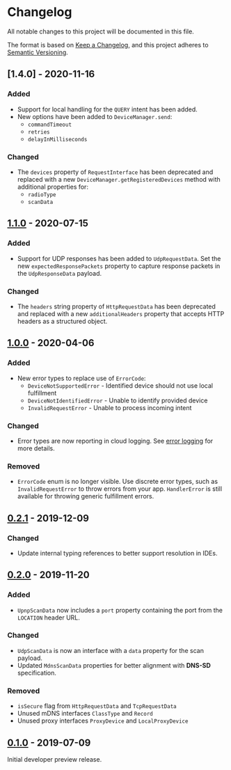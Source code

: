 # Changelog
All notable changes to this project will be documented in this file.

The format is based on [Keep a Changelog](https://keepachangelog.com/en/1.0.0/),
and this project adheres to [Semantic Versioning](https://semver.org/spec/v2.0.0.html).

## [1.4.0] - 2020-11-16

### Added

- Support for local handling for the  `QUERY` intent has been added.
- New options have been added to `DeviceManager.send`:
  - `commandTimeout`
  - `retries`
  - `delayInMilliseconds`

### Changed

- The `devices` property of `RequestInterface` has been deprecated and replaced
  with a new `DeviceManager.getRegisteredDevices` method with additional
  properties for:
  - `radioType`
  - `scanData`

## [1.1.0] - 2020-07-15

### Added

- Support for UDP responses has been added to `UdpRequestData`. Set the new
  `expectedResponsePackets` property to capture response packets in the
  `UdpResponseData` payload.

### Changed

- The `headers` string property of `HttpRequestData` has been deprecated and
  replaced with a new `additionalHeaders` property that accepts HTTP headers as
  a structured object.

## [1.0.0] - 2020-04-06

### Added

- New error types to replace use of `ErrorCode`:
  - `DeviceNotSupportedError` - Identified device should not use local fulfillment
  - `DeviceNotIdentifiedError` - Unable to identify provided device
  - `InvalidRequestError` - Unable to process incoming intent

### Changed

- Error types are now reporting in cloud logging.
  See [error logging](https://developers.google.com/assistant/smarthome/develop/error-logging)
  for more details.

### Removed

- `ErrorCode` enum is no longer visible. Use discrete error types, such as
  `InvalidRequestError` to throw errors from your app. `HandlerError` is
  still available for throwing generic fulfillment errors.

## [0.2.1] - 2019-12-09

### Changed

- Update internal typing references to better support resolution in IDEs.

## [0.2.0] - 2019-11-20

### Added

- `UpnpScanData` now includes a `port` property containing the port from the
  `LOCATION` header URL.

### Changed

- `UdpScanData` is now an interface with a `data` property for the scan payload.
- Updated `MdnsScanData` properties for better alignment with **DNS-SD** specification.

### Removed

- `isSecure` flag from `HttpRequestData` and `TcpRequestData`
- Unused mDNS interfaces `ClassType` and `Record`
- Unused proxy interfaces `ProxyDevice` and `LocalProxyDevice`

## [0.1.0] - 2019-07-09

Initial developer preview release.

[1.1.0]: https://github.com/actions-on-google/local-home-sdk/compare/v1.0.0...v1.1.0
[1.0.0]: https://github.com/actions-on-google/local-home-sdk/compare/v0.2.1...v1.0.0
[0.2.1]: https://github.com/actions-on-google/local-home-sdk/compare/v0.2.0...v0.2.1
[0.2.0]: https://github.com/actions-on-google/local-home-sdk/compare/v0.1.0...v0.2.0
[0.1.0]: https://github.com/actions-on-google/local-home-sdk/releases/tag/v0.1.0
